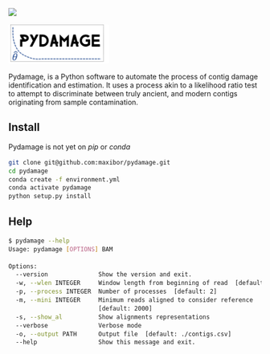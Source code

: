 [![](https://github.com/maxibor/pydamage/workflows/pydamage_ci/badge.svg)](https://github.com/maxibor/pydamage/actions)

<img src="docs/img/logo.png" alt="pydamage logo" width="200"/>

Pydamage, is a Python software to automate the process of contig damage identification and estimation. 
It uses a process akin to a likelihood ratio test to attempt to discriminate between truly ancient, and modern contigs originating from sample contamination.

## Install

Pydamage is not yet on *pip* or *conda*

```bash
git clone git@github.com:maxibor/pydamage.git
cd pydamage
conda create -f environment.yml
conda activate pydamage
python setup.py install
```

## Help

```bash
$ pydamage --help
Usage: pydamage [OPTIONS] BAM

Options:
  --version              Show the version and exit.
  -w, --wlen INTEGER     Window length from beginning of read  [default: 30]
  -p, --process INTEGER  Number of processes  [default: 2]
  -m, --mini INTEGER     Minimum reads aligned to consider reference
                         [default: 2000]
  -s, --show_al          Show alignments representations
  --verbose              Verbose mode
  -o, --output PATH      Output file  [default: ./contigs.csv]
  --help                 Show this message and exit.
```

